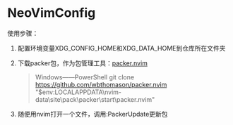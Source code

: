 # NeoVimConfig

使用步骤：

1. 配置环境变量XDG_CONFIG_HOME和XDG_DATA_HOME到仓库所在文件夹

2. 下载packer包，作为包管理工具：[packer.nvim](https://github.com/wbthomason/packer.nvim)
   
   > Windows——PowerShell
   > git clone https://github.com/wbthomason/packer.nvim "$env:LOCALAPPDATA\nvim-data\site\pack\packer\start\packer.nvim"

3.  随便用nvim打开一个文件，调用:PackerUpdate更新包
